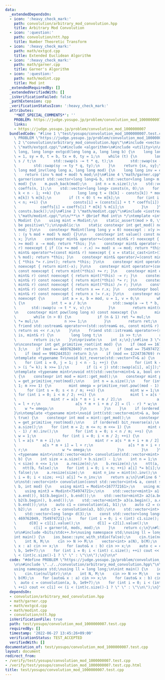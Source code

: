 ```yaml
---
data:
  _extendedDependsOn:
  - icon: ':heavy_check_mark:'
    path: convolution/arbitrary_mod_convolution.hpp
    title: Arbitrary Mod Convolution
  - icon: ':question:'
    path: convolution/ntt.hpp
    title: Number Theoretic Transform
  - icon: ':heavy_check_mark:'
    path: math/extgcd.cpp
    title: Extended Euclidean Algorithm
  - icon: ':heavy_check_mark:'
    path: math/garner.cpp
    title: Garner's Algorithm
  - icon: ':question:'
    path: math/modint.cpp
    title: Mod int
  _extendedRequiredBy: []
  _extendedVerifiedWith: []
  _isVerificationFailed: false
  _pathExtension: cpp
  _verificationStatusIcon: ':heavy_check_mark:'
  attributes:
    '*NOT_SPECIAL_COMMENTS*': ''
    PROBLEM: https://judge.yosupo.jp/problem/convolution_mod_1000000007
    links:
    - https://judge.yosupo.jp/problem/convolution_mod_1000000007
  bundledCode: "#line 1 \"test/yosupo/convolution_mod_1000000007.test.cpp\"\n#define\
    \ PROBLEM \"https://judge.yosupo.jp/problem/convolution_mod_1000000007\"\n\n#line\
    \ 2 \"convolution/arbitrary_mod_convolution.hpp\"\n#include <vector>\n#line 2\
    \ \"math/extgcd.cpp\"\n#include <algorithm>\n#include <utility>\n\nstd::pair<long\
    \ long, long long> extgcd(long long a, long long b) {\n    long long s = a, sx\
    \ = 1, sy = 0, t = b, tx = 0, ty = 1;\n    while (t) {\n        long long q =\
    \ s / t;\n        std::swap(s -= t * q, t);\n        std::swap(sx -= tx * q, tx);\n\
    \        std::swap(sy -= ty * q, ty);\n    }\n    return {sx, sy};\n}\n\nlong\
    \ long mod_inv(long long a, long long mod) {\n    long long inv = extgcd(a, mod).first;\n\
    \    return (inv % mod + mod) % mod;\n}\n#line 4 \"math/garner.cpp\"\n\nlong long\
    \ garner(const std::vector<long long>& b, std::vector<long long> m, long long\
    \ mod) {\n    m.push_back(mod);\n    int n = m.size();\n    std::vector<long long>\
    \ coeffs(n, 1);\n    std::vector<long long> consts(n, 0);\n    for (int k = 0;\
    \ k < n - 1; ++k) {\n        long long t = (b[k] - consts[k]) * mod_inv(coeffs[k],\
    \ m[k]) % m[k];\n        if (t < 0) t += m[k];\n        for (int i = k + 1; i\
    \ < n; ++i) {\n            consts[i] = (consts[i] + t * coeffs[i]) % m[i];\n \
    \           coeffs[i] = coeffs[i] * m[k] % m[i];\n        }\n    }\n    return\
    \ consts.back();\n}\n#line 2 \"math/modint.cpp\"\n#include <iostream>\n#line 4\
    \ \"math/modint.cpp\"\n\n/**\n * @brief Mod int\n */\ntemplate <int mod>\nclass\
    \ Modint {\n    using mint = Modint;\n    static_assert(mod > 0, \"Modulus must\
    \ be positive\");\n\npublic:\n    static constexpr int get_mod() noexcept { return\
    \ mod; }\n\n    constexpr Modint(long long y = 0) noexcept : x(y >= 0 ? y % mod\
    \ : (y % mod + mod) % mod) {}\n\n    constexpr int value() const noexcept { return\
    \ x; }\n\n    constexpr mint& operator+=(const mint& r) noexcept { if ((x += r.x)\
    \ >= mod) x -= mod; return *this; }\n    constexpr mint& operator-=(const mint&\
    \ r) noexcept { if ((x += mod - r.x) >= mod) x -= mod; return *this; }\n    constexpr\
    \ mint& operator*=(const mint& r) noexcept { x = static_cast<int>(1LL * x * r.x\
    \ % mod); return *this; }\n    constexpr mint& operator/=(const mint& r) noexcept\
    \ { *this *= r.inv(); return *this; }\n\n    constexpr mint operator-() const\
    \ noexcept { return mint(-x); }\n\n    constexpr mint operator+(const mint& r)\
    \ const noexcept { return mint(*this) += r; }\n    constexpr mint operator-(const\
    \ mint& r) const noexcept { return mint(*this) -= r; }\n    constexpr mint operator*(const\
    \ mint& r) const noexcept { return mint(*this) *= r; }\n    constexpr mint operator/(const\
    \ mint& r) const noexcept { return mint(*this) /= r; }\n\n    constexpr bool operator==(const\
    \ mint& r) const noexcept { return x == r.x; }\n    constexpr bool operator!=(const\
    \ mint& r) const noexcept { return x != r.x; }\n\n    constexpr mint inv() const\
    \ noexcept {\n        int a = x, b = mod, u = 1, v = 0;\n        while (b > 0)\
    \ {\n            int t = a / b;\n            std::swap(a -= t * b, b);\n     \
    \       std::swap(u -= t * v, v);\n        }\n        return mint(u);\n    }\n\
    \n    constexpr mint pow(long long n) const noexcept {\n        mint ret(1), mul(x);\n\
    \        while (n > 0) {\n            if (n & 1) ret *= mul;\n            mul\
    \ *= mul;\n            n >>= 1;\n        }\n        return ret;\n    }\n\n   \
    \ friend std::ostream& operator<<(std::ostream& os, const mint& r) {\n       \
    \ return os << r.x;\n    }\n\n    friend std::istream& operator>>(std::istream&\
    \ is, mint& r) {\n        long long t;\n        is >> t;\n        r = mint(t);\n\
    \        return is;\n    }\n\nprivate:\n    int x;\n};\n#line 3 \"convolution/ntt.hpp\"\
    \n\nconstexpr int get_primitive_root(int mod) {\n    if (mod == 167772161) return\
    \ 3;\n    if (mod == 469762049) return 3;\n    if (mod == 754974721) return 11;\n\
    \    if (mod == 998244353) return 3;\n    if (mod == 1224736769) return 3;\n}\n\
    \ntemplate <typename T>\nvoid bit_reverse(std::vector<T>& a) {\n    int n = a.size();\n\
    \    for (int i = 0, j = 1; j < n - 1; ++j) {\n        for (int k = n >> 1; k\
    \ > (i ^= k); k >>= 1);\n        if (i < j) std::swap(a[i], a[j]);\n    }\n}\n\
    \ntemplate <typename mint>\nvoid ntt(std::vector<mint>& a, bool ordered = true)\
    \ {\n    constexpr int mod = mint::get_mod();\n    constexpr mint primitive_root\
    \ = get_primitive_root(mod);\n\n    int n = a.size();\n    for (int m = n; m >\
    \ 1; m >>= 1) {\n        mint omega = primitive_root.pow((mod - 1) / m);\n   \
    \     for (int s = 0; s < n / m; ++s) {\n            mint w = 1;\n           \
    \ for (int i = 0; i < m / 2; ++i) {\n                mint l = a[s * m + i];\n\
    \                mint r = a[s * m + i + m / 2];\n                a[s * m + i]\
    \ = l + r;\n                a[s * m + i + m / 2] = (l - r) * w;\n            \
    \    w *= omega;\n            }\n        }\n    }\n    if (ordered) bit_reverse(a);\n\
    }\n\ntemplate <typename mint>\nvoid intt(std::vector<mint>& a, bool ordered =\
    \ true) {\n    constexpr int mod = mint::get_mod();\n    constexpr mint primitive_root\
    \ = get_primitive_root(mod);\n\n    if (ordered) bit_reverse(a);\n    int n =\
    \ a.size();\n    for (int m = 2; m <= n; m <<= 1) {\n        mint omega = primitive_root.pow((mod\
    \ - 1) / m).inv();\n        for (int s = 0; s < n / m; ++s) {\n            mint\
    \ w = 1;\n            for (int i = 0; i < m / 2; ++i) {\n                mint\
    \ l = a[s * m + i];\n                mint r = a[s * m + i + m / 2] * w;\n    \
    \            a[s * m + i] = l + r;\n                a[s * m + i + m / 2] = l -\
    \ r;\n                w *= omega;\n            }\n        }\n    }\n}\n\ntemplate\
    \ <typename mint>\nstd::vector<mint> convolution(std::vector<mint> a, std::vector<mint>\
    \ b) {\n    int size = a.size() + b.size() - 1;\n    int n = 1;\n    while (n\
    \ < size) n <<= 1;\n    a.resize(n);\n    b.resize(n);\n    ntt(a, false);\n \
    \   ntt(b, false);\n    for (int i = 0; i < n; ++i) a[i] *= b[i];\n    intt(a,\
    \ false);\n    a.resize(size);\n    mint n_inv = mint(n).inv();\n    for (int\
    \ i = 0; i < size; ++i) a[i] *= n_inv;\n    return a;\n}\n#line 6 \"convolution/arbitrary_mod_convolution.hpp\"\
    \n\nstd::vector<int> convolution(const std::vector<int>& a, const std::vector<int>&\
    \ b, int mod) {\n    using mint1 = Modint<167772161>;\n    using mint2 = Modint<469762049>;\n\
    \    using mint3 = Modint<754974721>;\n\n    std::vector<mint1> a1(a.begin(),\
    \ a.end()), b1(b.begin(), b.end());\n    std::vector<mint2> a2(a.begin(), a.end()),\
    \ b2(b.begin(), b.end());\n    std::vector<mint3> a3(a.begin(), a.end()), b3(b.begin(),\
    \ b.end());\n\n    auto c1 = convolution(a1, b1);\n    auto c2 = convolution(a2,\
    \ b2);\n    auto c3 = convolution(a3, b3);\n\n    std::vector<int> c(c1.size());\n\
    \    std::vector<long long> d(3);\n    const std::vector<long long> mods = {167772161,\
    \ 469762049, 754974721};\n    for (int i = 0; i < (int) c1.size(); ++i) {\n  \
    \      d[0] = c1[i].value();\n        d[1] = c2[i].value();\n        d[2] = c3[i].value();\n\
    \        c[i] = garner(d, mods, mod);\n    }\n    return c;\n}\n#line 4 \"test/yosupo/convolution_mod_1000000007.test.cpp\"\
    \n\n#include <bits/stdc++.h>\nusing namespace std;\nusing ll = long long;\n\n\
    int main() {\n    ios_base::sync_with_stdio(false);\n    cin.tie(nullptr);\n\n\
    \    int N, M;\n    cin >> N >> M;\n    vector<int> a(N), b(M);\n    for (auto&\
    \ x : a) cin >> x;\n    for (auto& x : b) cin >> x;\n    auto c = convolution(a,\
    \ b, 1e9+7);\n    for (int i = 0; i < (int) c.size(); ++i) cout << c[i] << (i\
    \ < (int)c.size()-1 ? \" \" : \"\\n\");\n}\n\n"
  code: "#define PROBLEM \"https://judge.yosupo.jp/problem/convolution_mod_1000000007\"\
    \n\n#include \"../../convolution/arbitrary_mod_convolution.hpp\"\n\n#include <bits/stdc++.h>\n\
    using namespace std;\nusing ll = long long;\n\nint main() {\n    ios_base::sync_with_stdio(false);\n\
    \    cin.tie(nullptr);\n\n    int N, M;\n    cin >> N >> M;\n    vector<int> a(N),\
    \ b(M);\n    for (auto& x : a) cin >> x;\n    for (auto& x : b) cin >> x;\n  \
    \  auto c = convolution(a, b, 1e9+7);\n    for (int i = 0; i < (int) c.size();\
    \ ++i) cout << c[i] << (i < (int)c.size()-1 ? \" \" : \"\\n\");\n}\n\n"
  dependsOn:
  - convolution/arbitrary_mod_convolution.hpp
  - math/garner.cpp
  - math/extgcd.cpp
  - math/modint.cpp
  - convolution/ntt.hpp
  isVerificationFile: true
  path: test/yosupo/convolution_mod_1000000007.test.cpp
  requiredBy: []
  timestamp: '2022-06-27 13:45:26+09:00'
  verificationStatus: TEST_ACCEPTED
  verifiedWith: []
documentation_of: test/yosupo/convolution_mod_1000000007.test.cpp
layout: document
redirect_from:
- /verify/test/yosupo/convolution_mod_1000000007.test.cpp
- /verify/test/yosupo/convolution_mod_1000000007.test.cpp.html
title: test/yosupo/convolution_mod_1000000007.test.cpp
---
```

